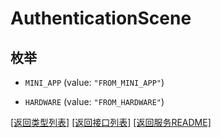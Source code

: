 # AuthenticationScene

## 枚举


* `MINI_APP` (value: `"FROM_MINI_APP"`)

* `HARDWARE` (value: `"FROM_HARDWARE"`)


[\[返回类型列表\]](README.md#类型列表)
[\[返回接口列表\]](README.md#接口列表)
[\[返回服务README\]](README.md)



